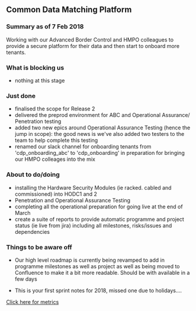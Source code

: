 ## Common Data Matching Platform

### Summary as of 7 Feb 2018
Working with our Advanced Border Control and HMPO colleagues to provide a secure platform for their data and then start to onboard more tenants.

### What is blocking us
- nothing at this stage

### Just done
- finalised the scope for Release 2
- delivered the preprod environment for ABC and Operational Assurance/ Penetration testing
- added two new epics around Operational Assurance Testing (hence the jump in scope): the good news is we've also added two testers to the team to help complete this testing
- renamed our slack channel for onboarding tenants from 'cdp_onboarding_abc' to 'cdp_onboarding' in preparation for bringing our HMPO colleages into the mix

### About to do/doing
- installing the Hardware Security Modules (ie racked. cabled and commissioned) into HODC1 and 2
- Penetration and Operational Assurance Testing
- completing all the operational preparation for going live at the end of March
- create a suite of reports to provide automatic programme and project status (ie live from jira) including all milestones, risks/issues and dependencies

### Things to be aware off
 - Our high level roadmap is currently being revamped to add in programme milestones as well as project as well as being moved to Confluence to make it a bit more readable. Should be with available in a few days
 
 - This is your first sprint notes for 2018, missed one due to holidays....

[Click here for metrics](metrics2.html)
